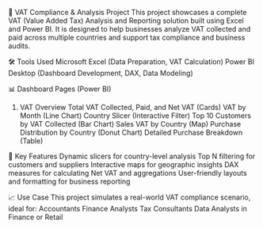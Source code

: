 📄 VAT Compliance & Analysis Project
This project showcases a complete VAT (Value Added Tax) Analysis and Reporting solution built using Excel and Power BI.
It is designed to help businesses analyze VAT collected and paid across multiple countries and support tax compliance and business audits.

🛠️ Tools Used
Microsoft Excel (Data Preparation, VAT Calculation)
Power BI Desktop (Dashboard Development, DAX, Data Modeling)

📊 Dashboard Pages (Power BI)
1. VAT Overview
Total VAT Collected, Paid, and Net VAT (Cards)
VAT by Month (Line Chart)
Country Slicer (Interactive Filter)
Top 10 Customers by VAT Collected (Bar Chart)
Sales VAT by Country (Map)
Purchase Distribution by Country (Donut Chart)
Detailed Purchase Breakdown (Table)

🌟 Key Features
Dynamic slicers for country-level analysis
Top N filtering for customers and suppliers
Interactive maps for geographic insights
DAX measures for calculating Net VAT and aggregations
User-friendly layouts and formatting for business reporting

📈 Use Case
This project simulates a real-world VAT compliance scenario, ideal for:
Accountants
Finance Analysts
Tax Consultants
Data Analysts in Finance or Retail


